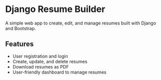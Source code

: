 # Django Resume Builder

A simple web app to create, edit, and manage resumes built with Django and Bootstrap.

## Features

- User registration and login
- Create, update, and delete resumes
- Download resumes as PDF
- User-friendly dashboard to manage resumes



